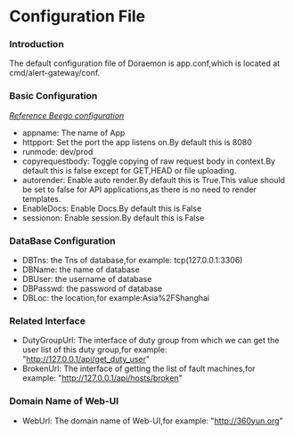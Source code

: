 # Configuration File

### Introduction

The default configuration file of Doraemon is app.conf,which is located at cmd/alert-gateway/conf.

### Basic Configuration

*[Reference Beego configuration](https://beego.me/docs/mvc/controller/config.md)*

- appname: The name of App
- httpport: Set the port the app listens on.By default this is 8080
- runmode: dev/prod
- copyrequestbody: Toggle copying of raw request body in context.By default this is false except for GET,HEAD or file uploading.
- autorender: Enable auto render.By default this is True.This value should be set to false for API applications,as there is no need to render templates.
- EnableDocs: Enable Docs.By default this is False
- sessionon: Enable session.By default this is False

### DataBase Configuration

- DBTns: the Tns of database,for example: tcp(127.0.0.1:3306)
- DBName: the name of database
- DBUser: the username of database
- DBPasswd: the password of database
- DBLoc: the location,for example:Asia%2FShanghai

### Related Interface

- DutyGroupUrl: The interface of duty group from which we can get the user list of this duty group,for example: "http://127.0.0.1/api/get_duty_user"
- BrokenUrl: The interface of getting the list of fault machines,for example: "http://127.0.0.1/api/hosts/broken"

### Domain Name of Web-UI

- WebUrl: The domain name of Web-UI,for example: "http://360yun.org"
